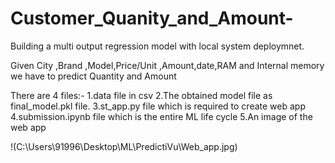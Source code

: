 # Customer_Quanity_and_Amount-
Building a multi output regression model with local system deploymnet.

Given City ,Brand ,Model,Price/Unit ,Amount,date,RAM and Internal memory 
we have to predict Quantity and Amount

There are 4 files:-
1.data file in csv
2.The obtained model file as final_model.pkl file.
3.st_app.py file which is required to create web app
4.submission.ipynb file which is the entire ML life cycle
5.An image of the web app


!(C:\Users\91996\Desktop\ML\PredictiVu\Web_app.jpg)
